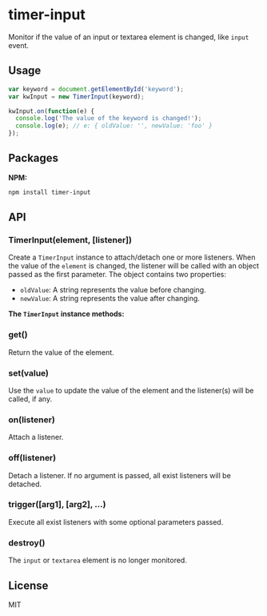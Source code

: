 # timer-input
Monitor if the value of an input or textarea element is changed, like `input` event.

## Usage

```js
var keyword = document.getElementById('keyword');
var kwInput = new TimerInput(keyword);

kwInput.on(function(e) {
  console.log('The value of the keyword is changed!');
  console.log(e); // e: { oldValue: '', newValue: 'foo' }
});
```

## Packages

**NPM:**

```bash
npm install timer-input
```

## API

### TimerInput(element, [listener])

Create a `TimerInput` instance to attach/detach one or more listeners. When the value of the `element` is changed, the listener will be called with an object passed as the first parameter. The object contains two properties: 

- `oldValue`: A string represents the value before changing.
- `newValue`: A string represents the value after changing.

**The `TimerInput` instance methods:**

### get()

Return the value of the element.

### set(value)

Use the `value` to update the value of the element and the listener(s) will be called, if any.

### on(listener)

Attach a listener.

### off(listener)

Detach a listener. If no argument is passed, all exist listeners will be detached.

### trigger([arg1], [arg2], ...)

Execute all exist listeners with some optional parameters passed.

### destroy()

The `input` or `textarea` element is no longer monitored.

## License

MIT

